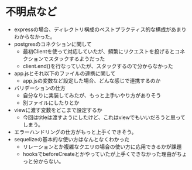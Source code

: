 # 不明点など
- expressの場合、ディレクトリ構成のベストプラクティス的な構成があまりわからなかった。
- postgresのコネクションに関して
  - 最初Clientを使って対応していたが、頻繁にリクエストを投げるとコネクションでスタックするようだった
  - client.end()を行なっていたが、スタックするので分からなかった
- app.jsとそれ以下のファイルの連携に関して
  - app.jsの変数など設定した場合、どんな感じで連携するのか
- バリデーションの仕方
  - 自分なりに実装してみたが、もっと上手いやり方がありそう
  - 別ファイルにしたりとか
- viewに渡す変数をどこまで設定するか
  - 今回はtitleは渡すようにしたけど、これはviewでもいいだろうと思ってしまう。
- エラーハンドリングの仕方がもっと上手くできそう。
- sequelizeの基本的な使い方はなんとなくわかった
  - リレーションとか複雑なクエリの場合の使い方に応用できるかが課題
  - hooksでbeforeCreateとかやっていたが上手くできなかった理由がちょっと分からない。